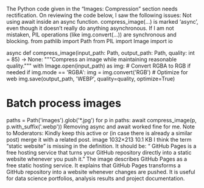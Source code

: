 The Python code given in the “Images: Compression” section needs rectification. On reviewing the code below, I saw the following issues: Not using await inside an async function. compress_image(…) is marked ‘async’, even though it doesn’t really do anything asynchronous. If I am not mistaken, PIL operations (like img.convert(…)) are synchronous and blocking. from pathlib import Path
from PIL import Image
import io

async def compress_image(input_path: Path, output_path: Path, quality: int = 85) -> None:
    """Compress an image while maintaining reasonable quality."""
    with Image.open(input_path) as img:
        # Convert RGBA to RGB if needed
        if img.mode == 'RGBA':
            img = img.convert('RGB')
        # Optimize for web
        img.save(output_path, 'WEBP', quality=quality, optimize=True)

# Batch process images
paths = Path('images').glob('*.jpg')
for p in paths:
    await compress_image(p, p.with_suffix('.webp')) Removing async and await worked fine for me. Note to Moderators: Kindly keep this active or (in case there is already a similar post) merge it with a related post.
image 1032×213 10.1 KB I think the term “static website” is missing in the definition. It should be: “ GitHub Pages is a free hosting service that turns your GitHub repository directly into a static website whenever you push it.”
The image describes GitHub Pages as a free static hosting service. It explains that GitHub Pages transforms a GitHub repository into a website whenever changes are pushed. It is useful for data science portfolios, analysis results and project documentation.
